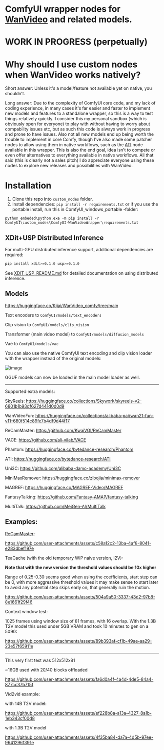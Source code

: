 # ComfyUI wrapper nodes for [WanVideo](https://github.com/Wan-Video/Wan2.1) and related models.

# WORK IN PROGRESS (perpetually)

# Why should I use custom nodes when WanVideo works natively?

Short answer: Unless it's a model/feature not available yet on native, you shouldn't.

Long answer: Due to the complexity of ComfyUI core code, and my lack of coding experience, in many cases it's far easier and faster to implement new models and features to a standalone wrapper, so this is a way to test things relatively quickly. I consider this my personal sandbox (which is obviously open for everyone) to play with without having to worry about compability issues etc, but as such this code is always work in progress and prone to have issues. Also not all new models end up being worth the trouble to implement in core Comfy, though I've also made some patcher nodes to allow using them in native workflows, such as the [ATI](https://huggingface.co/bytedance-research/ATI) node available in this wrapper. This is also the end goal, idea isn't to compete or even offer alternatives to everything available in native workflows. All that said (this is clearly not a sales pitch) I do appreciate everyone using these nodes to explore new releases and possibilities with WanVideo.

# Installation
1. Clone this repo into `custom_nodes` folder.
2. Install dependencies: `pip install -r requirements.txt`
   or if you use the portable install, run this in ComfyUI_windows_portable -folder:

  `python_embeded\python.exe -m pip install -r ComfyUI\custom_nodes\ComfyUI-WanVideoWrapper\requirements.txt`

## XDit+USP Distributed Inference

For multi-GPU distributed inference support, additional dependencies are required:

```bash
pip install xdit>=0.1.0 usp>=0.1.0
```

See [XDIT_USP_README.md](XDIT_USP_README.md) for detailed documentation on using distributed inference.

## Models

https://huggingface.co/Kijai/WanVideo_comfy/tree/main

Text encoders to `ComfyUI/models/text_encoders`

Clip vision to `ComfyUI/models/clip_vision`

Transformer (main video model) to `ComfyUI/models/diffusion_models`

Vae to `ComfyUI/models/vae`

You can also use the native ComfyUI text encoding and clip vision loader with the wrapper instead of the original models:

![image](https://github.com/user-attachments/assets/6a2fd9a5-8163-4c93-b362-92ef34dbd3a4)

GGUF models can now be loaded in the main model loader as well.

---
Supported extra models:

SkyReels: https://huggingface.co/collections/Skywork/skyreels-v2-6801b1b93df627d441d0d0d9

WanVideoFun: https://huggingface.co/collections/alibaba-pai/wan21-fun-v11-680f514c89fe7b4df9d44f17

ReCamMaster: https://github.com/KwaiVGI/ReCamMaster

VACE: https://github.com/ali-vilab/VACE

Phantom: https://huggingface.co/bytedance-research/Phantom

ATI: https://huggingface.co/bytedance-research/ATI

Uni3C: https://github.com/alibaba-damo-academy/Uni3C

MiniMaxRemover: https://huggingface.co/zibojia/minimax-remover

MAGREF: https://huggingface.co/MAGREF-Video/MAGREF

FantasyTalking: https://github.com/Fantasy-AMAP/fantasy-talking

MultiTalk: https://github.com/MeiGen-AI/MultiTalk


Examples:
---

[ReCamMaster](https://github.com/KwaiVGI/ReCamMaster):

https://github.com/user-attachments/assets/c58a12c2-13ba-4af8-8041-e283dbef197e


TeaCache (with the old temporary WIP naive version, I2V):

**Note that with the new version the threshold values should be 10x higher**

Range of 0.25-0.30 seems good when using the coefficients, start step can be 0, with more aggressive threshold values it may make sense to start later to avoid any potential step skips early on, that generally ruin the motion.

https://github.com/user-attachments/assets/504a9a50-3337-43d2-97b8-8e1661f29f46


Context window test:

1025 frames using window size of 81 frames, with 16 overlap. With the 1.3B T2V model this used under 5GB VRAM and took 10 minutes to gen on a 5090:

https://github.com/user-attachments/assets/89b393af-cf1b-49ae-aa29-23e57f65911e

---


This very first test was 512x512x81

~16GB used with 20/40 blocks offloaded

https://github.com/user-attachments/assets/fa6d0a4f-4a4d-4de5-84a4-877cc37b715f

Vid2vid example:


with 14B T2V model:

https://github.com/user-attachments/assets/ef228b8a-a13a-4327-8a1b-1eb343cf00d8

with 1.3B T2V model

https://github.com/user-attachments/assets/4f35ba84-da7a-4d5b-97ee-9641296f391e



